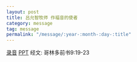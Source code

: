 ```yaml
---
layout: post
title: 吕允智牧师 作福音的使者
category: message
tag: message
permalink: "/message/:year-:month-:day-:title"
---
```


[录音](http://media.wcec-home.org/audio/message/20150315_Lu.mp3) [PPT](http://1drv.ms/19ocoTP) 经文: 哥林多前书9:19-23

